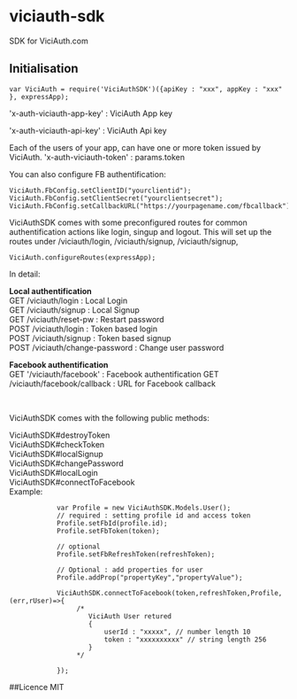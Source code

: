 # viciauth-sdk
SDK for ViciAuth.com

## Initialisation
```
var ViciAuth = require('ViciAuthSDK')({apiKey : "xxx", appKey : "xxx" }, expressApp);
```


'x-auth-viciauth-app-key' : ViciAuth App key

'x-auth-viciauth-api-key' : ViciAuth Api key

Each of the users of your app, can have one or more token issued by ViciAuth. 
'x-auth-viciauth-token' : params.token

You can also configure FB authentification:
```
ViciAuth.FbConfig.setClientID("yourclientid");
ViciAuth.FbConfig.setClientSecret("yourclientsecret");
ViciAuth.FbConfig.setCallbackURL("https://yourpagename.com/fbcallback");
```

ViciAuthSDK comes with some preconfigured routes for common authentification actions like login, singup and logout.
This will set up the routes under /viciauth/login, /viciauth/signup, /viciauth/signup,
```
ViciAuth.configureRoutes(expressApp);
```

In detail:

**Local authentification**<br />
GET /viciauth/login : Local Login<br />
GET /viciauth/signup : Local Signup<br />
GET /viciauth/reset-pw : Restart password<br />
POST /viciauth/login : Token based login<br />
POST /viciauth/signup : Token based signup<br />
POST /viciauth/change-password : Change user password<br />

**Facebook authentification**<br />
GET '/viciauth/facebook' : Facebook authentification
GET /viciauth/facebook/callback : URL for Facebook callback

<br />

ViciAuthSDK comes with the following public methods:

ViciAuthSDK#destroyToken<br />
ViciAuthSDK#checkToken<br />
ViciAuthSDK#localSignup<br />
ViciAuthSDK#changePassword<br />
ViciAuthSDK#localLogin<br />
ViciAuthSDK#connectToFacebook<br />
Example:
```
            var Profile = new ViciAuthSDK.Models.User();
            // required : setting profile id and access token
            Profile.setFbId(profile.id);
            Profile.setFbToken(token);
            
            // optional
            Profile.setFbRefreshToken(refreshToken);
    
            // Optional : add properties for user
            Profile.addProp("propertyKey","propertyValue");
            
            ViciAuthSDK.connectToFacebook(token,refreshToken,Profile,(err,rUser)=>{
                 /*
                    ViciAuth User retured 
                    {
                        userId : "xxxxx", // number length 10
                        token : "xxxxxxxxxx" // string length 256 
                    }
                 */
                 
            });        
```

##Licence
MIT




